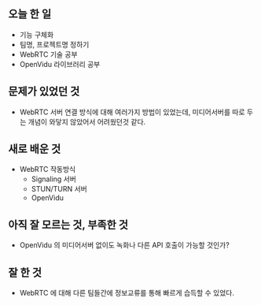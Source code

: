## 오늘 한 일

- 기능 구체화
- 팀명, 프로젝트명 정하기
- WebRTC 기술 공부
- OpenVidu 라이브러리 공부

## 문제가 있었던 것

- WebRTC 서버 연결 방식에 대해 여러가지 방법이 있었는데,
  미디어서버를 따로 두는 개념이 와닿지 않았어서 어려웠던것 같다.

## 새로 배운 것

- WebRTC 작동방식
    - Signaling 서버
    - STUN/TURN 서버
    - OpenVidu

## 아직 잘 모르는 것, 부족한 것

- OpenVidu 의 미디어서버 없이도 녹화나 다른 API 호출이 가능할 것인가?

## 잘 한 것

- WebRTC 에 대해 다른 팀들간에 정보교류를 통해 빠르게 습득할 수 있었다.